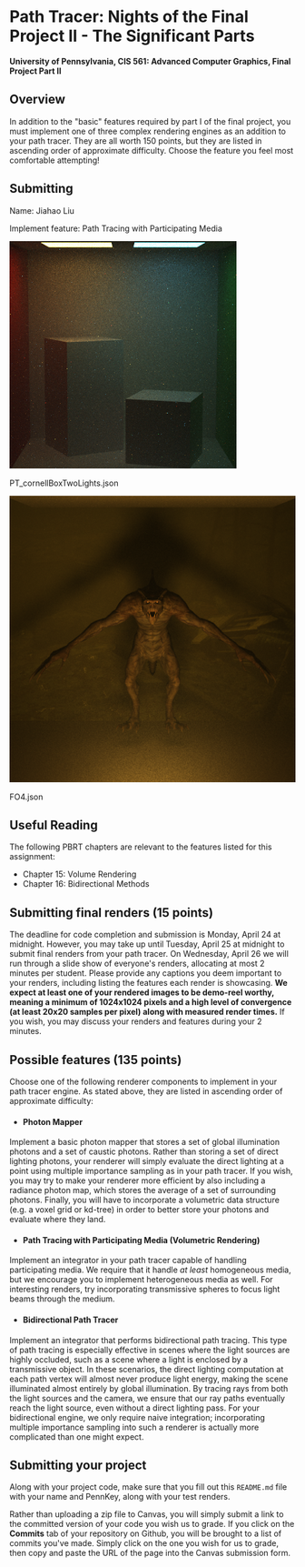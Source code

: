 Path Tracer: Nights of the Final Project II - The Significant Parts
======================

**University of Pennsylvania, CIS 561: Advanced Computer Graphics, Final Project
Part II**

Overview
------------
In addition to the "basic" features required by part I of the final project, you
must implement one of three complex rendering engines as an addition to your
path tracer. They are all worth 150 points, but they are listed in ascending
order of approximate difficulty. Choose the feature you feel most comfortable
attempting!

Submitting
------------
Name: Jiahao Liu

Implement feature: Path Tracing with Participating Media

![](./rendered_images.png)

PT_cornellBoxTwoLights.json

![](./final_result.png)

FO4.json

Useful Reading
---------
The following PBRT chapters are relevant to the features listed for this
assignment:
* Chapter 15: Volume Rendering
* Chapter 16: Bidirectional Methods

Submitting final renders (15 points)
-------------
The deadline for code completion and submission is Monday, April 24 at midnight.
However, you may take up until Tuesday, April 25 at midnight to submit final
renders from your path tracer. On Wednesday, April 26 we will run through a
slide show of everyone's renders, allocating at most 2 minutes per student.
Please provide any captions you deem important to your renders, including
listing the features each render is showcasing. __We expect at least one of your
rendered images to be demo-reel worthy, meaning a minimum of 1024x1024 pixels
and a high level of convergence (at least 20x20 samples per pixel) along with
measured render times.__ If you wish, you may discuss your renders and features
during your 2 minutes.

Possible features (135 points)
--------------
Choose one of the following renderer components to implement in your path tracer
engine. As stated above, they are listed in ascending order of approximate
difficulty:
* #### Photon Mapper
Implement a basic photon mapper that stores a set of global illumination
photons and a set of caustic photons. Rather than storing a set of direct
lighting photons, your renderer will simply evaluate the direct lighting at a
point using multiple importance sampling as in your path tracer. If you wish,
you may try to make your renderer more efficient by also including a radiance
photon map, which stores the average of a set of surrounding photons. Finally,
you will have to incorporate a volumetric data structure (e.g. a voxel grid or
kd-tree) in order to better store your photons and evaluate where they land.
* #### Path Tracing with Participating Media (Volumetric Rendering)
Implement an integrator in your path tracer capable of handling participating
media. We require that it handle _at least_ homogeneous media, but we encourage
you to implement heterogeneous media as well. For interesting renders, try
incorporating transmissive spheres to focus light beams through the medium.
* #### Bidirectional Path Tracer
Implement an integrator that performs bidirectional path tracing. This type of
path tracing is especially effective in scenes where the light sources are
highly occluded, such as a scene where a light is enclosed by a transmissive
object. In these scenarios, the direct lighting computation at each path vertex
will almost never produce light energy, making the scene illuminated almost
entirely by global illumination. By tracing rays from both the light sources and
the camera, we ensure that our ray paths eventually reach the light source,
even without a direct lighting pass. For your bidirectional engine, we only
require naive integration; incorporating multiple importance sampling into such
a renderer is actually more complicated than one might expect.

Submitting your project
--------------
Along with your project code, make sure that you fill out this `README.md` file
with your name and PennKey, along with your test renders.

Rather than uploading a zip file to Canvas, you will simply submit a link to
the committed version of your code you wish us to grade. If you click on the
__Commits__ tab of your repository on Github, you will be brought to a list of
commits you've made. Simply click on the one you wish for us to grade, then copy
and paste the URL of the page into the Canvas submission form.
